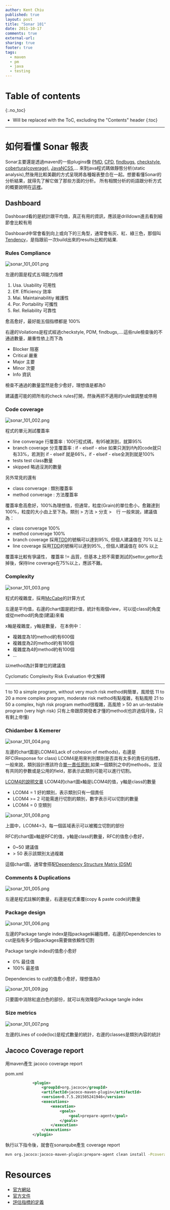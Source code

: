 ```yaml
---
author: Kent Chiu
published: true
layout: post
title: "Sonar 101"
date: 2011-10-17
comments: true
external-url:
sharing: true
footer: true
tags:
  - maven
  - pm
  - java
  - testing
---
```


# Table of contents
{:.no_toc}

* Will be replaced with the ToC, excluding the "Contents" header
{:toc}

----------------------------------------------------------------



如何看懂 Sonar 報表
===================

Sonar主要還是透過maven的一些plugins像
[PMD](http://maven.apache.org/plugins/maven-pmd-plugin/ "http://maven.apache.org/plugins/maven-pmd-plugin/"),
[CPD](http://maven.apache.org/plugins/maven-pmd-plugin/ "http://maven.apache.org/plugins/maven-pmd-plugin/"),
[findbugs](http://mojo.codehaus.org/findbugs-maven-plugin/ "http://mojo.codehaus.org/findbugs-maven-plugin/"),
[checkstyle](http://maven.apache.org/plugins/maven-checkstyle-plugin/ "http://maven.apache.org/plugins/maven-checkstyle-plugin/"),
[cobertura(coverage)](http://mojo.codehaus.org/cobertura-maven-plugin/ "http://mojo.codehaus.org/cobertura-maven-plugin/"),
[JavaNCSS](http://mojo.codehaus.org/javancss-maven-plugin/ "http://mojo.codehaus.org/javancss-maven-plugin/"),…
來對java程式碼做靜態分析(static
analysis),然後用比較美觀的方式呈現將各種報表整合在一起。想要看懂Sonar的分析結果，就得先了解它做了那些方面的分析。
所有相關分析的術語跟分析方式的概要說明在[這裡](http://docs.codehaus.org/display/SONAR/Metric+definitions "http://docs.codehaus.org/display/SONAR/Metric+definitions")。

Dashboard
---------

Dashboard看的是統計跟平均值，真正有用的資訊，應該是drilldown進去看到細節會比較有用

Dashboard中常會看到向上或向下的三角型，通常會有灰、紅、綠三色，那個叫[Tendency](http://docs.codehaus.org/display/SONAR/Tendencies "http://docs.codehaus.org/display/SONAR/Tendencies")，是指跟前一次build出來的results比較的結果.

### Rules Compliance

![sonar_101_001.png][sonar_101_001.png]

左邊的圖是程式五項能力指標

1.  Usa. Usability 可用性
2.  Eff. Efficiency 效率
3.  Mai. Maintainabilitiy 維護性
4.  Por. Portability 可攜性
5.  Rel. Reliability 可靠性

愈高愈好，最好能五個指標都是 100%

右邊的Voilations是程式經過checkstyle, PDM,
findbugs,….這些rule檢查後的不通過數量，嚴重性依上而下為

-   Blocker 阻塞
-   Critical 嚴重
-   Major 主要
-   Minor 次要
-   Info 資訊

檢查不通過的數量當然是愈少愈好，理想值是都為0

建議盡可能的把所有的check rules打開，然後再把不適用的rule做調整或停用

### Code coverage

![sonar_101_002.png][sonar_101_002.png]

程式的單元測試覆蓋率

-   line converage 行覆蓋率 : 100行程式碼，有95被測到，就算95%
-   branch coverage 分支覆蓋率 : if - elseif - else
    如果只測到if內的code就只有33%，若測到 if - elseif 就是66%，if -
    elseif - else全測到就是100%
-   tests test class數量
-   skipped 略過沒測的數量

另外常見的還有

-   class converage : 類別覆蓋率
-   method converage : 方法覆蓋率

覆蓋率愈高愈好，100%為理想值，但通常，粒度(Grain)的單位愈小，愈難達到100%，粒度的大小由上至下為，類別
\> 方法 \> 分支 \>　行 一般來說，建議值為：

-   class converage 100%
-   method converage 100%
-   branch coverage
    採用[TDD](http://en.wikipedia.org/wiki/Test-driven_development "http://en.wikipedia.org/wiki/Test-driven_development")的號稱可以達到95%,
    但個人建議值在 70% 以上
-   line coverage
    採用[TDD](http://en.wikipedia.org/wiki/Test-driven_development "http://en.wikipedia.org/wiki/Test-driven_development")的號稱可以達到95%,
    , 但個人建議值在 80% 以上

覆蓋率比較有爭議性， 覆蓋率 !=
品質，但基本上把不需要測試的settor,gettor去掉後，保持line
coverage在75%以上，應該不難。

### Complexity

![sonar_101_003.png][sonar_101_003.png]

程式的複雜度，採用[McCabe](http://en.wikipedia.org/wiki/Cyclomatic_complexity "http://en.wikipedia.org/wiki/Cyclomatic_complexity")的計算方式

左邊是平均值，右邊的chart圖是統計值，統計有兩個view，可以從class的角度或從method的角度(建議)來看

x軸是複雜度，y軸是數量， 在本例中：

-   複雜度為1的method約有600個
-   複雜度為2的method約有180個
-   複雜度為4的method約有100個
-   …

以method為計算單位的建議值

  Cyclomatic Complexity   Risk Evaluation                            中文解釋
  ----------------------- ------------------------------------------ ------------------------------------------------------------
  1 to 10                 a simple program, without very much risk   method夠簡單，風險低
  11 to 20                a more complex program, moderate risk      method有點複雜，有點風險
  21 to 50                a complex, high risk program               method很複雜，高風險
  \> 50                   an un-testable program (very high risk)    只有上帝跟原開發者才懂的method(也許過個月後，只有剩上帝懂)

### Chidamber & Kemerer

![sonar_101_004.png][sonar_101_004.png]

左邊的chart圖是LCOM4(Lack of cohesion of methods)，右邊是RFC(Response
for class)
LCOM4是用來判別類別是否具有太多的責任的指標，一般來說，類別設計應該符合[單一責任原則](http://wiki.kent-chiu.com/doku.php?id=prog:ood_5_principles#srp "prog:ood_5_principles"),如果一個類別之中的methods，並沒有共同的參數或是公用的field，那表示此類別可能可以進行切割。

[LCOM4的說明文章](http://www.sonarsource.org/clean-up-design-at-class-level-with-sonar/ "http://www.sonarsource.org/clean-up-design-at-class-level-with-sonar/")
LCOM4的chart圖x軸是LCOM4的值，y軸是class的數量

-   LCOM4 = 1 好的類別，表示類別只有一個責任
-   LCOM4 \>= 2 可能需進行切割的類別，數字表示可以切割的數量
-   LCOM4 = 0 空類別

![sonar_101_008.png][sonar_101_008.png]

上圖中，LCOM4=3，每一個區域表示可以被獨立切割的部份

RFC的chart圖x軸是RFC的值，y軸是class的數量，RFC的值愈小愈好，

-   0\~50 建議值
-   \> 50 表示該類別太過複雜

這個chart圖，通常會搭配[Dependency Structure Matrix
(DSM)](http://docs.codehaus.org/display/SONAR/Dependency+Structure+Matrix "http://docs.codehaus.org/display/SONAR/Dependency+Structure+Matrix")

### Comments & Duplications

![sonar_101_005.png][sonar_101_005.png]

左邊是程式註解的數量，右邊是程式重覆(copy & paste code)的數量

### Package design

![sonar_101_006.png][sonar_101_006.png]

左邊的Package tangle index是指package糾纏指標，右邊的Dependencies to
cut是指有多少個packages需要做依賴性切割

Package tangle index的值愈小愈好

-   0% 最佳值
-   100% 最差值

Dependencies to cut的值愈小愈好，理想值為0

![sonar_101_009.jpg][]

只要圖中消除紅底白色的部份，就可以有效降低Package tangle index

### Size metrics

![sonar_101_007.png][sonar_101_007.png]

左邊的Lines of code(loc)是程式數量的統計，右邊的classes是類別內容的統計


## Jacoco Coverage report

用maven產生 jacoco coverage report

pom.xml
```xml
            <plugin>
                <groupId>org.jacoco</groupId>
                <artifactId>jacoco-maven-plugin</artifactId>
                <version>0.7.5.201505241946</version>
                <executions>
                    <execution>
                        <goals>
                            <goal>prepare-agent</goal>
                        </goals>
                    </execution>
                </executions>
            </plugin>
```

執行以下指令後，就會在sonarqube產生 coverage report

```bash
mvn org.jacoco:jacoco-maven-plugin:prepare-agent clean install -Pcoverage-per-test sonar:sonar -Dsonar.host.url="http:/localhost:9000"
```




Resources
=========

-   [官方網站](http://www.sonarsource.org/ "http://www.sonarsource.org/")
-   [官方文件](http://docs.codehaus.org/display/SONAR/Use+Sonar "http://docs.codehaus.org/display/SONAR/Use+Sonar")
-   [評估指標的定義](http://docs.codehaus.org/display/SONAR/Metric+definitions "http://docs.codehaus.org/display/SONAR/Metric+definitions")





[sonar_101_001.png]: http://blog.kent-chiu.com/images/2011-10-17/sonar_101_001.png
[sonar_101_002.png]: http://blog.kent-chiu.com/images/2011-10-17/sonar_101_002.png
[sonar_101_003.png]: http://blog.kent-chiu.com/images/2011-10-17/sonar_101_003.png
[sonar_101_004.png]: http://blog.kent-chiu.com/images/2011-10-17/sonar_101_004.png
[sonar_101_008.png]: http://blog.kent-chiu.com/images/2011-10-17/sonar_101_008.png
[sonar_101_005.png]: http://blog.kent-chiu.com/images/2011-10-17/sonar_101_005.png
[sonar_101_006.png]: http://blog.kent-chiu.com/images/2011-10-17/sonar_101_006.png
[sonar_101_009.jpg]: http://blog.kent-chiu.com/images/2011-10-17/sonar_101_009.jpg
[sonar_101_007.png]: http://blog.kent-chiu.com/images/2011-10-17/sonar_101_007.png

